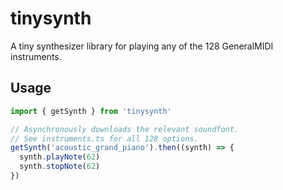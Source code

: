 # tinysynth

A tiny synthesizer library for playing any of the 128 GeneralMIDI instruments.

## Usage

```js
import { getSynth } from 'tinysynth'

// Asynchronously downloads the relevant soundfont.
// See instruments.ts for all 128 options.
getSynth('acoustic_grand_piano').then((synth) => {
  synth.playNote(62)
  synth.stopNote(62)
})
```
